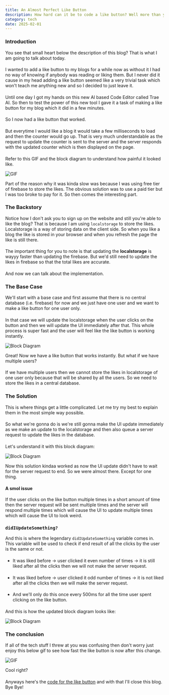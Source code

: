 ```yaml
---
title: An Almost Perfect Like Button
description: How hard can it be to code a like button? Well more than you think.
category: tech
date: 2025-02-01
---
```


### Introduction

You see that small heart below the description of this blog? That is what I am going to talk about today.

####

I wanted to add a like button to my blogs for a while now as without it I had no way of knowing if anybody was reading or liking them. But I never did it cause in my head adding a like button seemed like a very trivial task which won't teach me anything new and so I decided to just leave it.

####

Until one day I got my hands on this new AI based Code Editor called Trae AI. So then to test the power of this new tool I gave it a task of making a like button for my blog which it did in a few minutes.

####

So I now had a like button that worked. 

####

But everytime I would like a blog it would take a few milliseconds to load and then the counter would go up. That is very much understandable as the request to update the counter is sent to the server and the server responds with the updated counter which is then displayed on the page.

####

Refer to this GIF and the block diagram to understand how painful it looked like.

![GIF](/assets/posts/likebutton/likeanimation1.gif)

Part of the reason why it was kinda slow was because I was using free tier of firebase to store the likes. The obvious solution was to use a paid tier but I was too broke to pay for it. So then comes the interesting part.

### The Backstory

Notice how I don't ask you to sign up on the website and still you're able to like the blog? That is because I am using `localstorage` to store the likes. Localstorage is a way of storing data on the client side. So when you like a blog the like is stored in your browser and when you refresh the page the like is still there.

#### 

The important thing for you to note is that updating the **localstorage** is wayyy faster than updating the firebase. But we'd still need to update the likes in firebase so that the total likes are accurate.

####
And now we can talk about the implementation.

### The Base Case

We'll start with a base case and first assume that there is no central database (i.e. firebase) for now and we just have one user and we want to make a like button for one user only.

####

In that case we will update the localstorage when the user clicks on the button and then we will update the UI immediately after that. This whole process is super fast and the user will feel like the like button is working instantly.

![Block Diagram](/assets/posts/likebutton/block2.png)

Great! Now we have a like button that works instantly. But what if we have multiple users? 

####

If we have multiple users then we cannot store the likes in localstorage of one user only because that will be shared by all the users. So we need to store the likes in a central database.

### The Solution

This is where things get a little complicated. Let me try my best to explain them in the most simple way possible.

####

So what we're gonna do is we're still gonna make the UI update immediately as we make an update to the localstorage and then also queue a server request to update the likes in the database. 

#### 

Let's understand it with this block diagram:

![Block Diagram](/assets/posts/likebutton/block3.png)

Now this solution kindaa worked as now the UI update didn't have to wait for the server request to end. So we were almost there. Except for one thing.

#### A smol issue

If the user clicks on the like button multiple times in a short amount of time then the server request will be sent multiple times and the server will respond multiple times which will cause the UI to update multiple times which will cause the UI to look weird.

### `didIUpdateSomething?`

And this is where the legendary `didIUpdateSomething` variable comes in. This variable will be used to check if end result of all the clicks by the user is the same or not.

####

- It was liked before -> user clicked it even number of times -> it is still liked after all the clicks then we will not make the server request.

####
- It was liked before -> user clicked it odd number of times -> it is not liked after all the clicks then we will make the server request.

####
- And we'll only do this once every 500ms for all the time user spent clicking on the like button.

####
And this is how the updated block diagram looks like:

![Block Diagram](/assets/posts/likebutton/block4.png)

### The conclusion

If all of the tech stuff I threw at you was confusing then don't worry just enjoy this below gif to see how fast the like button is now after this change.

![GIF](/assets/posts/likebutton/likeanimation2.gif)

Cool right?

####

Anyways here's the [code for the like button](https://github.com/TarunTomar122/digital-garden/blob/main/v2/my-garden/src/components/LikeButton/LikeButton.tsx) and with that I'll close this blog. Bye Bye!